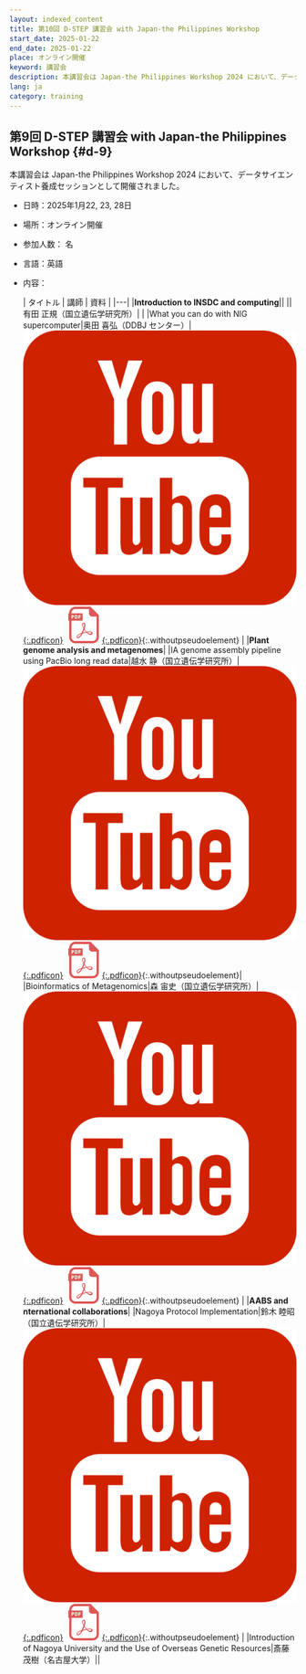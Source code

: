 ```yaml
---
layout: indexed_content
title: 第10回 D-STEP 講習会 with Japan-the Philippines Workshop
start_date: 2025-01-22
end_date: 2025-01-22
place: オンライン開催
keyword: 講習会
description: 本講習会は Japan-the Philippines Workshop 2024 において、データサイエンティスト養成セッションとして開催されました。
lang: ja
category: training
---
```


## 第9回 D-STEP 講習会 with Japan-the Philippines Workshop {#d-9}

本講習会は Japan-the Philippines Workshop 2024 において、データサイエンティスト養成セッションとして開催されました。

- 日時：2025年1月22, 23, 28日
- 場所：オンライン開催
- 参加人数： 名
- 言語：英語
- 内容：
    
    
    | タイトル | 講師 | 資料 |
    |---|
    |**Introduction to INSDC and computing**||
    ||有田 正規（国立遺伝学研究所）| |
    |What you can do with NIG supercomputer|奥田 喜弘（DDBJ センター）| [![](/assets/images/parts/youtube_icon.svg){:.pdficon}](https://youtu.be/HQVMaozqcUg) [![](/assets/images/parts/pdf_icon.svg){:.pdficon}](https://drive.google.com/file/d/1Y03kSVpmPKi6AszpSDoGeBUe5oKn1p3N){:.withoutpseudoelement} |
    |**Plant genome analysis and metagenomes**|
    |IA genome assembly pipeline using PacBio long read data|越水 静（国立遺伝学研究所）| [![](/assets/images/parts/youtube_icon.svg){:.pdficon}](https://youtu.be/gf5DlFVDZBQ) [![](/assets/images/parts/pdf_icon.svg){:.pdficon}](https://drive.google.com/file/d/1e6_KIRsCBw8HqLmPE4mQ9tn11lln0y20){:.withoutpseudoelement}|
    |Bioinformatics of Metagenomics|森 宙史（国立遺伝学研究所）| [![](/assets/images/parts/youtube_icon.svg){:.pdficon}](https://youtu.be/ChStuQpwO_I ) [![](/assets/images/parts/pdf_icon.svg){:.pdficon}](https://drive.google.com/file/d/17dK5COjNCpc6iRHaNvpkRq_ZcdpkYhqn){:.withoutpseudoelement} |
    |**AABS and nternational collaborations**|
    |Nagoya Protocol Implementation|鈴木 睦昭（国立遺伝学研究所）| [![](/assets/images/parts/youtube_icon.svg){:.pdficon}](https://youtu.be/QCkmQDfV9y4) [![](/assets/images/parts/pdf_icon.svg){:.pdficon}](https://drive.google.com/file/d/1TMFRZNeg3h-O0DH32p3ajQ_emDNvCuPK){:.withoutpseudoelement} |
    |Introduction of Nagoya University and the Use of Overseas Genetic Resources|斎藤 茂樹（名古屋大学）||

